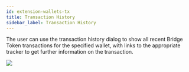 ```yaml
---
id: extension-wallets-tx
title: Transaction History
sidebar_label: Transaction History
---
```


The user can use the transaction history dialog to show all recent Bridge Token transactions for the specified wallet, with links to the appropriate tracker to get further information on the transaction.

<img class='centered' src='/doc/img/extension/passport-wallets-transactions.jpg'></img>